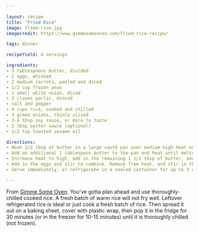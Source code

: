 ```yaml
---

layout: recipe
title: "Fried Rice"
image: fried-rice.jpg
imagecredit: https://www.gimmesomeoven.com/fried-rice-recipe/

tags: dinner

recipeYield: 4 servings

ingredients:
- 3 tablespoons butter, divided
- 2 eggs, whisked
- 2 medium carrots, peeled and diced
- 1/2 cup frozen peas
- 1 small white onion, diced
- 3 cloves garlic, minced
- salt and pepper
- 4 cups rice, cooked and chilled
- 3 green onions, thinly sliced
- 3-4 tbsp soy sauce, or more to taste
- 2 tbsp oyster sauce (optional)
- 1/2 tsp toasted sesame oil

directions:
- Heat 1/2 tbsp of butter in a large sauté pan over medium-high heat until melted. Add egg, and cook until scrambled, stirring occasionally. Remove egg, and transfer to a separate plate.
- Add an additional 1 tablespoon butter to the pan and heat until melted. Add carrots, onion, peas and garlic, and season with a generous pinch of salt and pepper. Sauté for about 5 minutes or until the onion and carrots are soft.
- Increase heat to high, add in the remaining 1 1/2 tbsp of butter, and stir until melted. Immediately add the rice, green onions, soy sauce and oyster sauce (if using), and stir until combined. Continue stirring for an additional 3 minutes to fry the rice.
- Add in the eggs and stir to combine. Remove from heat, and stir in the sesame oil until combined.
- Serve immediately, or refrigerate in a sealed container for up to 3 days.

---
```


From [Gimme Some Oven](https://www.gimmesomeoven.com/fried-rice-recipe/). You've gotta plan ahead and use thoroughly-chilled cooked rice. A fresh batch of warm rice will not fry well. Leftover refrigerated rice is ideal or just cook a fresh batch of rice. Then spread it out on a baking sheet, cover with plastic wrap, then pop it in the fridge for 30 minutes (or in the freezer for 10-15 minutes) until it is thoroughly chilled (not frozen).
